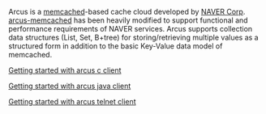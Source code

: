 Arcus is a [memcached](http://www.memcached.org/)-based cache cloud developed by [NAVER Corp](http://www.naver.com/). [arcus-memcached](https://github.com/naver/arcus-memcached) has been heavily modified to support functional and performance requirements of NAVER services. Arcus supports collection data structures (List, Set, B+tree) for storing/retrieving multiple values as a structured form in addition to the basic Key-Value data model of memcached.


[Getting started with arcus c client](arcus-c-client/1.10/02-arcus-c-client.md)

[Getting started with arcus java client](arcus-java-client/1.11/arcus-java-client-getting-started.md)

[Getting started with arcus telnet client](arcus-server/arcus-telnet-interface/1.11-(latest).md)

